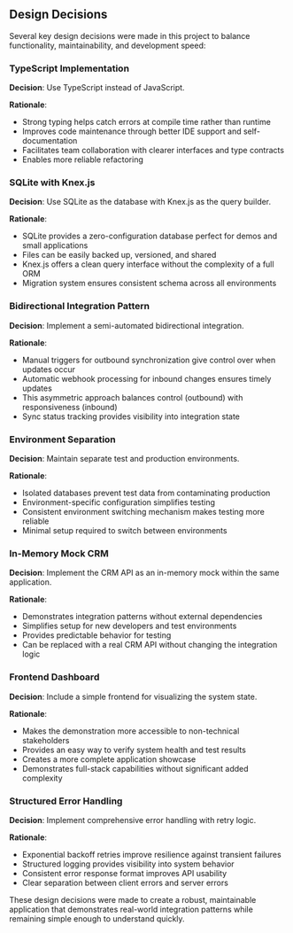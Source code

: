 ## Design Decisions

Several key design decisions were made in this project to balance functionality, maintainability, and development speed:

### TypeScript Implementation

**Decision**: Use TypeScript instead of JavaScript.

**Rationale**:

- Strong typing helps catch errors at compile time rather than runtime
- Improves code maintenance through better IDE support and self-documentation
- Facilitates team collaboration with clearer interfaces and type contracts
- Enables more reliable refactoring

### SQLite with Knex.js

**Decision**: Use SQLite as the database with Knex.js as the query builder.

**Rationale**:

- SQLite provides a zero-configuration database perfect for demos and small applications
- Files can be easily backed up, versioned, and shared
- Knex.js offers a clean query interface without the complexity of a full ORM
- Migration system ensures consistent schema across all environments

### Bidirectional Integration Pattern

**Decision**: Implement a semi-automated bidirectional integration.

**Rationale**:

- Manual triggers for outbound synchronization give control over when updates occur
- Automatic webhook processing for inbound changes ensures timely updates
- This asymmetric approach balances control (outbound) with responsiveness (inbound)
- Sync status tracking provides visibility into integration state

### Environment Separation

**Decision**: Maintain separate test and production environments.

**Rationale**:

- Isolated databases prevent test data from contaminating production
- Environment-specific configuration simplifies testing
- Consistent environment switching mechanism makes testing more reliable
- Minimal setup required to switch between environments

### In-Memory Mock CRM

**Decision**: Implement the CRM API as an in-memory mock within the same application.

**Rationale**:

- Demonstrates integration patterns without external dependencies
- Simplifies setup for new developers and test environments
- Provides predictable behavior for testing
- Can be replaced with a real CRM API without changing the integration logic

### Frontend Dashboard

**Decision**: Include a simple frontend for visualizing the system state.

**Rationale**:

- Makes the demonstration more accessible to non-technical stakeholders
- Provides an easy way to verify system health and test results
- Creates a more complete application showcase
- Demonstrates full-stack capabilities without significant added complexity

### Structured Error Handling

**Decision**: Implement comprehensive error handling with retry logic.

**Rationale**:

- Exponential backoff retries improve resilience against transient failures
- Structured logging provides visibility into system behavior
- Consistent error response format improves API usability
- Clear separation between client errors and server errors

These design decisions were made to create a robust, maintainable application that demonstrates real-world integration patterns while remaining simple enough to understand quickly.
